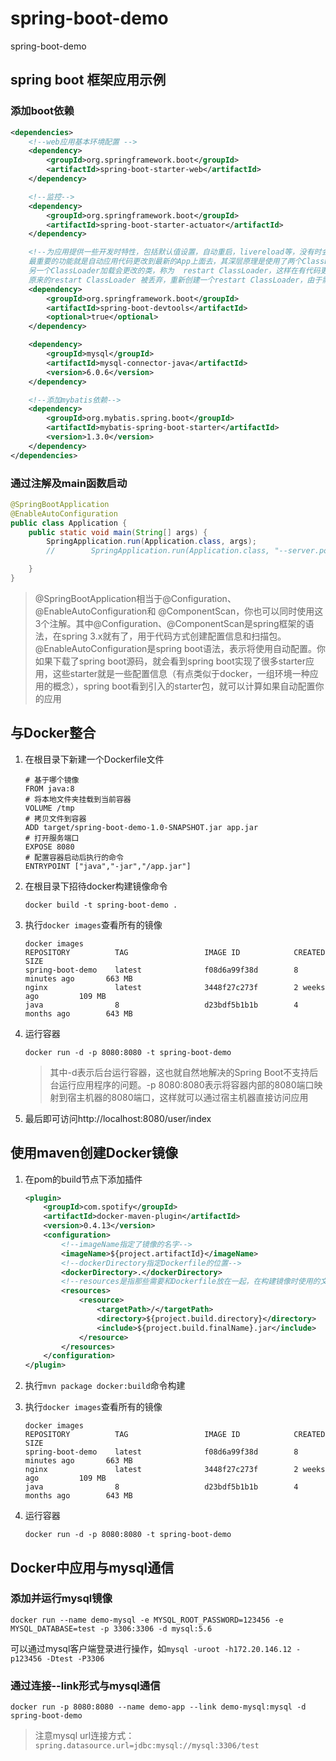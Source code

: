 # spring-boot-demo

spring-boot-demo

## spring boot 框架应用示例

### 添加boot依赖

```xml
<dependencies>
    <!--web应用基本环境配置 -->
    <dependency>
        <groupId>org.springframework.boot</groupId>
        <artifactId>spring-boot-starter-web</artifactId>
    </dependency>

    <!--监控-->
    <dependency>
        <groupId>org.springframework.boot</groupId>
        <artifactId>spring-boot-starter-actuator</artifactId>
    </dependency>

    <!--为应用提供一些开发时特性，包括默认值设置，自动重启，livereload等，没有时会报错。
    最重要的功能就是自动应用代码更改到最新的App上面去，其深层原理是使用了两个ClassLoader，一个Classloader加载那些不会改变的类（第三方Jar包），
    另一个ClassLoader加载会更改的类，称为  restart ClassLoader，这样在有代码更改的时候，
    原来的restart ClassLoader 被丢弃，重新创建一个restart ClassLoader，由于需要加载的类相比较少，所以实现了较快的重启时间（5秒以内）-->
    <dependency>
        <groupId>org.springframework.boot</groupId>
        <artifactId>spring-boot-devtools</artifactId>
        <optional>true</optional>
    </dependency>

    <dependency>
        <groupId>mysql</groupId>
        <artifactId>mysql-connector-java</artifactId>
        <version>6.0.6</version>
    </dependency>

    <!--添加mybatis依赖-->
    <dependency>
        <groupId>org.mybatis.spring.boot</groupId>
        <artifactId>mybatis-spring-boot-starter</artifactId>
        <version>1.3.0</version>
    </dependency>
</dependencies>
```

### 通过注解及main函数启动

```java
@SpringBootApplication
@EnableAutoConfiguration
public class Application {
    public static void main(String[] args) {
        SpringApplication.run(Application.class, args);
        //        SpringApplication.run(Application.class, "--server.port=8081");

    }
}
```

> @SpringBootApplication相当于@Configuration、@EnableAutoConfiguration和  @ComponentScan，你也可以同时使用这3个注解。其中@Configuration、@ComponentScan是spring框架的语法，在spring 3.x就有了，用于代码方式创建配置信息和扫描包。@EnableAutoConfiguration是spring boot语法，表示将使用自动配置。你如果下载了spring boot源码，就会看到spring boot实现了很多starter应用，这些starter就是一些配置信息（有点类似于docker，一组环境一种应用的概念），spring boot看到引入的starter包，就可以计算如果自动配置你的应用

## 与Docker整合

1. 在根目录下新建一个Dockerfile文件

	```
	# 基于哪个镜像
	FROM java:8
	# 将本地文件夹挂载到当前容器
	VOLUME /tmp
	# 拷贝文件到容器
	ADD target/spring-boot-demo-1.0-SNAPSHOT.jar app.jar
	# 打开服务端口
	EXPOSE 8080
	# 配置容器启动后执行的命令
	ENTRYPOINT ["java","-jar","/app.jar"]
	```

2. 在根目录下招待docker构建镜像命令

	```
	docker build -t spring-boot-demo .
	```

3. 执行`docker images`查看所有的镜像

	```
	docker images
	REPOSITORY          TAG                 IMAGE ID            CREATED             SIZE
	spring-boot-demo    latest              f08d6a99f38d        8 minutes ago       663 MB
	nginx               latest              3448f27c273f        2 weeks ago         109 MB
	java                8                   d23bdf5b1b1b        4 months ago        643 MB
	```

4. 运行容器

	```
	docker run -d -p 8080:8080 -t spring-boot-demo
	```
	
	> 其中-d表示后台运行容器，这也就自然地解决的Spring Boot不支持后台运行应用程序的问题。-p 8080:8080表示将容器内部的8080端口映射到宿主机器的8080端口，这样就可以通过宿主机器直接访问应用

4. 最后即可访问http://localhost:8080/user/index


## 使用maven创建Docker镜像

1. 在pom的build节点下添加插件

    ```xml
    <plugin>
        <groupId>com.spotify</groupId>
        <artifactId>docker-maven-plugin</artifactId>
        <version>0.4.13</version>
        <configuration>
            <!--imageName指定了镜像的名字-->
            <imageName>${project.artifactId}</imageName>
            <!--dockerDirectory指定Dockerfile的位置-->
            <dockerDirectory>.</dockerDirectory>
            <!--resources是指那些需要和Dockerfile放在一起，在构建镜像时使用的文件，一般应用jar包需要纳入-->
            <resources>
                <resource>
                    <targetPath>/</targetPath>
                    <directory>${project.build.directory}</directory>
                    <include>${project.build.finalName}.jar</include>
                </resource>
            </resources>
        </configuration>
    </plugin>
    ```
    
2. 执行`mvn package docker:build`命令构建
3. 执行`docker images`查看所有的镜像

	```
	docker images
	REPOSITORY          TAG                 IMAGE ID            CREATED             SIZE
	spring-boot-demo    latest              f08d6a99f38d        8 minutes ago       663 MB
	nginx               latest              3448f27c273f        2 weeks ago         109 MB
	java                8                   d23bdf5b1b1b        4 months ago        643 MB
	```

4. 运行容器

	```
	docker run -d -p 8080:8080 -t spring-boot-demo
	```


## Docker中应用与mysql通信

### 添加并运行mysql镜像

```
docker run --name demo-mysql -e MYSQL_ROOT_PASSWORD=123456 -e MYSQL_DATABASE=test -p 3306:3306 -d mysql:5.6
```

可以通过mysql客户端登录进行操作，如`mysql -uroot -h172.20.146.12 -p123456 -Dtest -P3306`

### 通过连接--link形式与mysql通信

```
docker run -p 8080:8080 --name demo-app --link demo-mysql:mysql -d spring-boot-demo
```

> 注意mysql url连接方式：`spring.datasource.url=jdbc:mysql://mysql:3306/test`
